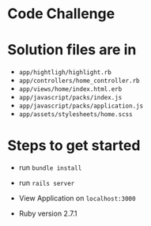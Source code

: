 # Code Challenge

# Solution files are in 
* `app/hightligh/highlight.rb`
* `app/controllers/home_controller.rb`
* `app/views/home/index.html.erb`
* `app/javascript/packs/index.js`
* `app/javascript/packs/application.js`
* `app/assets/stylesheets/home.scss`

# Steps to get started

* run `bundle install`

* run `rails server`

* View Application on `localhost:3000`

* Ruby version
 2.7.1
